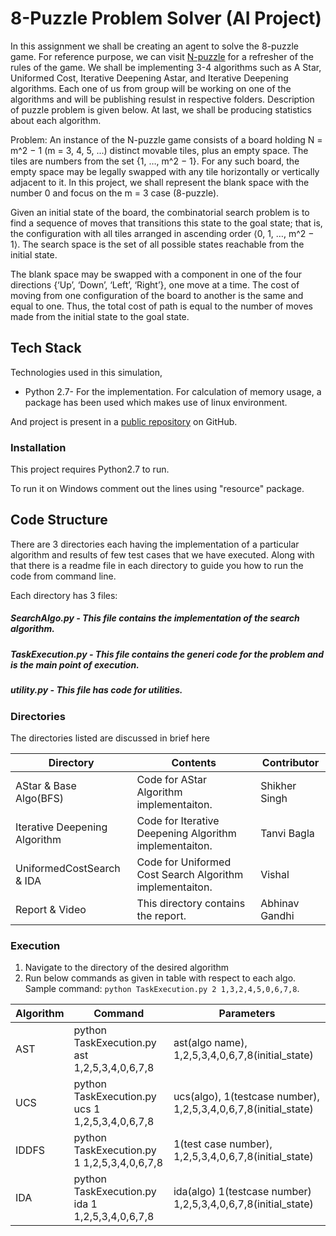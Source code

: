 # 8-Puzzle Problem Solver (AI Project)

In this assignment we shall be creating an agent to solve the 8-puzzle game. For reference purpose, we can visit [N-puzzle] for a refresher of the rules of the game. We shall be implementing 3-4 algorithms such as A Star, Uniformed Cost, Iterative Deepening Astar, and Iterative Deepening algorithms. Each one of us from group will be working on one of the algorithms and will be publishing resulst in respective folders. Description of puzzle problem is given below. At last, we shall be producing statistics about each algorithm.

Problem: An instance of the N-puzzle game consists of a board holding N = m^2 − 1 (m = 3, 4, 5, ...) distinct movable tiles, plus an empty space. The tiles are numbers from the set {1, …, m^2 − 1}. For any such board, the empty space may be legally swapped with any tile horizontally or vertically adjacent to it. In this project, we shall represent the blank space with the number 0 and focus on the m = 3 case (8-puzzle).

Given an initial state of the board, the combinatorial search problem is to find a sequence of moves that transitions this state to the goal state; that is, the configuration with all tiles arranged in ascending order ⟨0, 1, …, m^2 − 1⟩. The search space is the set of all possible states reachable from the initial state.

The blank space may be swapped with a component in one of the four directions {‘Up’, ‘Down’, ‘Left’, ‘Right’}, one move at a time. The cost of moving from one configuration of the board to another is the same and equal to one. Thus, the total cost of path is equal to the number of moves made from the initial state to the goal state.


## Tech Stack
Technologies used in this simulation,

* Python 2.7- For the implementation. For calculation of memory usage, a package has been used which makes use of linux environment.

And project is present in a [public repository][repo] on GitHub.

### Installation

This project requires Python2.7 to run.

To run it on Windows comment out the lines using "resource" package.
## Code Structure
There are 3 directories each having the implementation of a particular algorithm and results of few test cases that we have executed. Along with that there is a readme file in each directory to guide you how to run the code from command line.

Each directory has 3 files:
##### SearchAlgo.py - This file contains the implementation of the search algorithm.
##### TaskExecution.py - This file contains the generi code for the problem and is the main point of execution.
##### utility.py - This file has code for utilities.

### Directories
The directories listed are discussed in brief here

| Directory | Contents | Contributor |
| ------ | ------ | ------ |
|  AStar & Base Algo(BFS) | Code for AStar Algorithm implementaiton.| Shikher Singh
|  Iterative Deepening Algorithm  | Code for Iterative Deepening Algorithm implementaiton.| Tanvi Bagla
|  UniformedCostSearch & IDA | Code for Uniformed Cost Search Algorithm implementaiton.| Vishal
|  Report & Video | This directory contains the report.| Abhinav Gandhi

### Execution
1. Navigate to the directory of the desired algorithm 
2. Run below commands as given in table with respect to each algo.
    Sample command: `python TaskExecution.py 2 1,3,2,4,5,0,6,7,8`.

| Algorithm | Command | Parameters |
| ------ | ------ | ------ |
| AST | python TaskExecution.py ast 1,2,5,3,4,0,6,7,8 | ast(algo name), 1,2,5,3,4,0,6,7,8(initial_state) |
| UCS |python TaskExecution.py ucs 1 1,2,5,3,4,0,6,7,8 | ucs(algo), 1(testcase number), 1,2,5,3,4,0,6,7,8(initial_state) |
| IDDFS | python TaskExecution.py 1 1,2,5,3,4,0,6,7,8 | 1(test case number), 1,2,5,3,4,0,6,7,8(initial_state) |
| IDA | python TaskExecution.py ida 1 1,2,5,3,4,0,6,7,8 | ida(algo) 1(testcase number) 1,2,5,3,4,0,6,7,8(initial_state) |





[//]: # (These are reference links used in the body of this note and get stripped out when the markdown processor does its job. There is no need to format nicely because it shouldn't be seen.)


   [repo]: <https://github.com/singh0021/AI_Project>
   [N-puzzle]: <http:mypuzzle.org/sliding>
   
